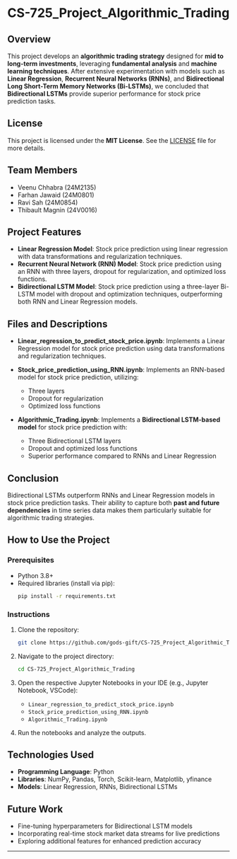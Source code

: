 # CS-725_Project_Algorithmic_Trading

## **Overview**

This project develops an **algorithmic trading strategy** designed for **mid to long-term investments**, leveraging **fundamental analysis** and **machine learning techniques**. After extensive experimentation with models such as **Linear Regression**, **Recurrent Neural Networks (RNNs)**, and **Bidirectional Long Short-Term Memory Networks (Bi-LSTMs)**, we concluded that **Bidirectional LSTMs** provide superior performance for stock price prediction tasks.

## **License**

This project is licensed under the **MIT License**. See the [LICENSE](./LICENSE) file for more details.

## **Team Members**
- Veenu Chhabra (24M2135)
- Farhan Jawaid (24M0801)
- Ravi Sah (24M0854)
- Thibault Magnin (24V0016)

## **Project Features**

- **Linear Regression Model**: Stock price prediction using linear regression with data transformations and regularization techniques.
- **Recurrent Neural Network (RNN) Model**: Stock price prediction using an RNN with three layers, dropout for regularization, and optimized loss functions.
- **Bidirectional LSTM Model**: Stock price prediction using a three-layer Bi-LSTM model with dropout and optimization techniques, outperforming both RNN and Linear Regression models.

## **Files and Descriptions**

- **Linear_regression_to_predict_stock_price.ipynb**: Implements a Linear Regression model for stock price prediction using data transformations and regularization techniques.
  
- **Stock_price_prediction_using_RNN.ipynb**: Implements an RNN-based model for stock price prediction, utilizing:
  - Three layers
  - Dropout for regularization
  - Optimized loss functions

- **Algorithmic_Trading.ipynb**: Implements a **Bidirectional LSTM-based model** for stock price prediction with:
  - Three Bidirectional LSTM layers
  - Dropout and optimized loss functions
  - Superior performance compared to RNNs and Linear Regression

## **Conclusion**

Bidirectional LSTMs outperform RNNs and Linear Regression models in stock price prediction tasks. Their ability to capture both **past and future dependencies** in time series data makes them particularly suitable for algorithmic trading strategies.

## **How to Use the Project**

### **Prerequisites**
- Python 3.8+ 
- Required libraries (install via pip):
  ```bash
  pip install -r requirements.txt
  ```

### **Instructions**
1. Clone the repository:
   ```bash
   git clone https://github.com/gods-gift/CS-725_Project_Algorithmic_Trading.git
   ```
   
2. Navigate to the project directory:
   ```bash
   cd CS-725_Project_Algorithmic_Trading
   ```

3. Open the respective Jupyter Notebooks in your IDE (e.g., Jupyter Notebook, VSCode):
   - `Linear_regression_to_predict_stock_price.ipynb`
   - `Stock_price_prediction_using_RNN.ipynb`
   - `Algorithmic_Trading.ipynb`
   
4. Run the notebooks and analyze the outputs.

## **Technologies Used**
- **Programming Language**: Python
- **Libraries**: NumPy, Pandas, Torch, Scikit-learn, Matplotlib, yfinance
- **Models**: Linear Regression, RNNs, Bidirectional LSTMs

## **Future Work**
- Fine-tuning hyperparameters for Bidirectional LSTM models
- Incorporating real-time stock market data streams for live predictions
- Exploring additional features for enhanced prediction accuracy

---

